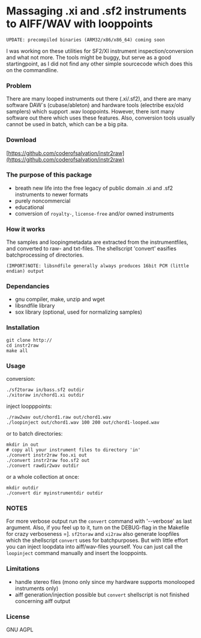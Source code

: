 Massaging .xi and .sf2 instruments to AIFF/WAV with looppoints
==============================================================

`UPDATE: precompiled binaries (ARM32/x86/x86_64) coming soon`

I was working on these utilities for SF2/XI instrument inspection/conversion and what not more.
The tools might be buggy, but serve as a good startingpoint, as I did not find any other 
simple sourcecode which does this on the commandline.

### Problem ###

There are many looped instruments out there (.xi/.sf2), and there are many software DAW\`s (cubase/ableton) and hardware tools
(electribe esx/old samplers) which support .wav looppoints.
However, there isnt many software out there which uses these features.
Also, conversion tools usually cannot be used in batch, which can be a big pita.

### Download ###

[https://github.com/coderofsalvation/instr2raw](https://github.com/coderofsalvation/instr2raw)

### The purpose of this package ###

* breath new life into the free legacy of public domain .xi and .sf2 instruments to newer formats
* purely noncommercial
* educational
* conversion of `royalty-`, `license-free` and/or owned instruments

### How it works ###

The samples and loopingmetadata are extracted from the instrumentfiles, and converted to raw- and txt-files.
The shellscript 'convert' easifies batchprocessing of directories.

`(IMPORT)NOTE: libsndfile generally always produces 16bit PCM (little endian) output`

### Dependancies

* gnu compiler, make, unzip and wget
* libsndfile library
* sox library (optional, used for normalizing samples)


 
### Installation

    git clone http://
    cd instr2raw
    make all
 
### Usage ###

conversion:

    ./sf2toraw in/bass.sf2 outdir
    ./xitoraw in/chord1.xi outdir

inject loopppoints:

    ./raw2wav out/chord1.raw out/chord1.wav
    ./loopinject out/chord1.wav 100 200 out/chord1-looped.wav

or to batch directories:

    mkdir in out
    # copy all your instrument files to directory 'in' 
    ./convert instr2raw foo.xi out
    ./convert instr2raw foo.sf2 out
    ./convert rawdir2wav outdir

or a whole collection at once:

    mkdir outdir
    ./convert dir myinstrumentdir outdir

### NOTES ###

For more verbose output run the `convert` command with '--verbose' as last argument.
Also, if you feel up to it, turn on the DEBUG-flag in the Makefile for crazy verboseness =].
`sf2toraw` and `xi2raw` also generate loopfiles which the shellscript `convert` uses for batchpurposes.
But with little effort you can inject loopdata into aiff/wav-files yourself.
You can just call the `loopinject` command manually and insert the looppoints.

### Limitations ###

  * handle stereo files (mono only since my hardware supports monolooped instruments only) 
  * aiff generation/injection possible but `convert` shellscript is not finished concerning aiff output

### License ###

GNU AGPL
